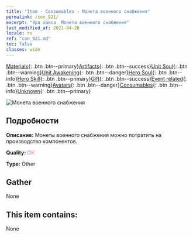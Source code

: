 ```yaml
---
title: "Item - Consumables - Монета военного снабжения"
permalink: /con_921/
excerpt: "Эра хаоса  Монета военного снабжения"
last_modified_at: 2021-04-28
locale: ru
ref: "con_921.md"
toc: false
classes: wide
---
```

 [Materials](/ItemsRU/){: .btn .btn--primary}[Artifacts](/ItemsRU/Artifacts/){: .btn .btn--success}[Unit Soul](/ItemsRU/UnitSoul/){: .btn .btn--warning}[Unit Awakening](/ItemsRU/UnitAwakening/){: .btn .btn--danger}[Hero Soul](/ItemsRU/HeroSoul/){: .btn .btn--info}[Hero Skill](/ItemsRU/HeroSkill/){: .btn .btn--primary}[Gift](/ItemsRU/Gift/){: .btn .btn--success}[Event related](/ItemsRU/Events/){: .btn .btn--warning}[Avatars](/ItemsRU/Avatars/){: .btn .btn--danger}[Consumables](/ItemsRU/Consumables/){: .btn .btn--info}[Unknown](/ItemsRU/Unknown/){: .btn .btn--primary}

 ![Монета военного снабжения](/images/t/i_40009.png)

## Подробности
 **Описание:** Монеты военного снабжения можно потратить на производство компонентов.

 **Quality:** <span style="color: #DA70D6">OK</span>

 **Type:** Other

## Gather

  None

## This item contains:

  None

